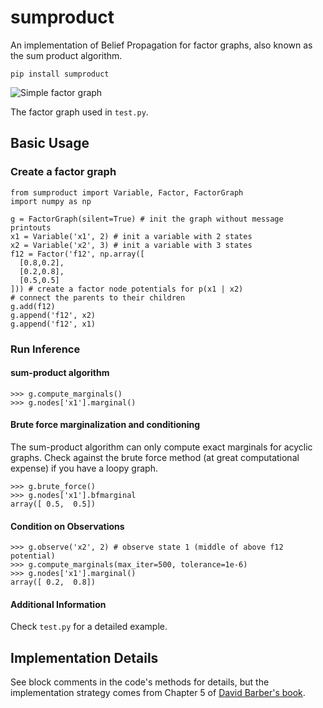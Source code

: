 # sumproduct

An implementation of Belief Propagation for factor graphs, also known as the sum product algorithm.

```
pip install sumproduct
```

![Simple factor graph](http://f.cl.ly/items/2P021j2y3A2Q191F451h/unnamed0.png)

The factor graph used in `test.py`.

## Basic Usage

### Create a factor graph

```
from sumproduct import Variable, Factor, FactorGraph
import numpy as np

g = FactorGraph(silent=True) # init the graph without message printouts
x1 = Variable('x1', 2) # init a variable with 2 states
x2 = Variable('x2', 3) # init a variable with 3 states
f12 = Factor('f12', np.array([
  [0.8,0.2],
  [0.2,0.8],
  [0.5,0.5]
])) # create a factor node potentials for p(x1 | x2)
# connect the parents to their children
g.add(f12)
g.append('f12', x2)
g.append('f12', x1)
```

### Run Inference

#### sum-product algorithm

```
>>> g.compute_marginals()
>>> g.nodes['x1'].marginal()
```

#### Brute force marginalization and conditioning

The sum-product algorithm can only compute exact marginals for acyclic graphs. Check against the brute force method (at great computational expense) if you have a loopy graph.

```
>>> g.brute_force()
>>> g.nodes['x1'].bfmarginal
array([ 0.5,  0.5])
```

#### Condition on Observations

```
>>> g.observe('x2', 2) # observe state 1 (middle of above f12 potential)
>>> g.compute_marginals(max_iter=500, tolerance=1e-6)
>>> g.nodes['x1'].marginal()
array([ 0.2,  0.8])
```
#### Additional Information

Check `test.py` for a detailed example.

## Implementation Details

See block comments in the code's methods for details, but the implementation strategy comes from Chapter 5 of [David Barber's book](http://web4.cs.ucl.ac.uk/staff/D.Barber/pmwiki/pmwiki.php?n=Brml.HomePage).
